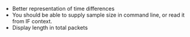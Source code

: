 * Better representation of time differences
* You should be able to supply sample size in command line, or read it from IF context.
* Display length in total packets
